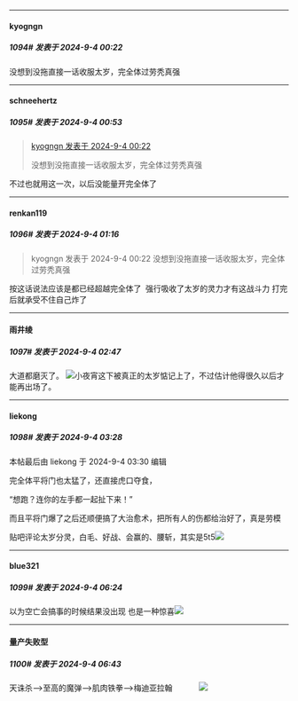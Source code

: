 ﻿
*****

####  kyogngn  
##### 1094#       发表于 2024-9-4 00:22

没想到没拖直接一话收服太岁，完全体过劳秃真强


*****

####  schneehertz  
##### 1095#       发表于 2024-9-4 00:53

<blockquote><a href="httphttps://bbs.saraba1st.com/2b/forum.php?mod=redirect&amp;goto=findpost&amp;pid=66104482&amp;ptid=1854116" target="_blank">kyogngn 发表于 2024-9-4 00:22</a>

没想到没拖直接一话收服太岁，完全体过劳秃真强</blockquote>
不过也就用这一次，以后没能量开完全体了


*****

####  renkan119  
##### 1096#       发表于 2024-9-4 01:16

<blockquote>kyogngn 发表于 2024-9-4 00:22
没想到没拖直接一话收服太岁，完全体过劳秃真强</blockquote>
按这话说法应该是都已经超越完全体了  强行吸收了太岁的灵力才有这战斗力 打完后就承受不住自己炸了


*****

####  雨井绫  
##### 1097#       发表于 2024-9-4 02:47

大道都磨灭了。
<img src="https://static.saraba1st.com/image/smiley/face2017/067.png" referrerpolicy="no-referrer">小夜宵这下被真正的太岁惦记上了，不过估计他得很久以后才能再出场了。


*****

####  liekong  
##### 1098#       发表于 2024-9-4 03:28

 本帖最后由 liekong 于 2024-9-4 03:30 编辑 

完全体平将门也太猛了，还直接虎口夺食，

“想跑？连你的左手都一起扯下来！”

而且平将门爆了之后还顺便搞了大治愈术，把所有人的伤都给治好了，真是劳模

贴吧评论太岁分灵，白毛、好战、会赢的、腰斩，其实是5t5<img src="https://static.saraba1st.com/image/smiley/face2017/066.png" referrerpolicy="no-referrer">


*****

####  blue321  
##### 1099#       发表于 2024-9-4 06:24

以为空亡会搞事的时候结果没出现
也是一种惊喜<img src="https://static.saraba1st.com/image/smiley/face2017/066.png" referrerpolicy="no-referrer">


*****

####  量产失败型  
##### 1100#       发表于 2024-9-4 06:43

天诛杀--&gt;至高的魔弹--&gt;肌肉铁拳--&gt;梅迪亚拉翰            <img src="https://static.saraba1st.com/image/smiley/face2017/067.png" referrerpolicy="no-referrer">

